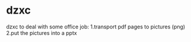 # dzxc
dzxc
to deal with some office job:
1.transport pdf pages to pictures (png)
2.put the pictures into a pptx
